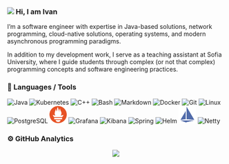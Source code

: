 ### <img src="https://media.giphy.com/media/hvRJCLFzcasrR4ia7z/giphy.gif" width="25px"> Hi, I am Ivan

I’m a software engineer with expertise in Java-based solutions, network programming, cloud-native solutions, operating systems, and modern asynchronous programming paradigms.

In addition to my development work, I serve as a teaching assistant at Sofia University, where I guide students through complex (or not that complex) programming concepts and software engineering practices.

### 🔧 Languages / Tools

<p align="left">
  <img src="https://cdn.jsdelivr.net/gh/devicons/devicon/icons/java/java-original.svg" alt="Java" width="40" height="40"/>
  <img src="https://cdn.jsdelivr.net/gh/devicons/devicon/icons/kubernetes/kubernetes-plain.svg" alt="Kubernetes" width="40" height="40"/>
  <img src="https://cdn.jsdelivr.net/gh/devicons/devicon/icons/cplusplus/cplusplus-original.svg" alt="C++" width="40" height="40"/>
  <img src="https://cdn.jsdelivr.net/gh/devicons/devicon/icons/bash/bash-original.svg" alt="Bash" width="40" height="40"/>
  <img src="https://cdn.jsdelivr.net/gh/devicons/devicon/icons/markdown/markdown-original.svg" alt="Markdown" width="40" height="40"/>
  <img src="https://cdn.jsdelivr.net/gh/devicons/devicon/icons/docker/docker-original.svg" alt="Docker" width="40" height="40"/>
  <img src="https://cdn.jsdelivr.net/gh/devicons/devicon/icons/git/git-original.svg" alt="Git" width="40" height="40"/>
  <img src="https://cdn.jsdelivr.net/gh/devicons/devicon/icons/linux/linux-original.svg" alt="Linux" width="40" height="40"/>
  <img src="https://cdn.jsdelivr.net/gh/devicons/devicon/icons/postgresql/postgresql-original.svg" alt="PostgreSQL" width="40" height="40"/>
  <img src="https://raw.githubusercontent.com/devicons/devicon/master/icons/prometheus/prometheus-original.svg" alt="Prometheus" width="40" height="40"/>
  <img src="https://cdn.jsdelivr.net/gh/devicons/devicon/icons/grafana/grafana-original.svg" alt="Grafana" width="40" height="40"/>
  <img src="https://raw.githubusercontent.com/gilbarbara/logos/main/logos/kibana.svg" alt="Kibana" width="40" height="40"/>
  <img src="https://cdn.jsdelivr.net/gh/devicons/devicon/icons/spring/spring-original.svg" alt="Spring" width="40" height="40"/>
  <img src="https://upload.wikimedia.org/wikipedia/en/thumb/5/5e/Helm_%28package_manager%29_logo.svg/250px-Helm_%28package_manager%29_logo.svg.png" alt="Helm" width="40" height="40"/>
  <img src="https://raw.githubusercontent.com/cncf/artwork/refs/heads/main/projects/istio/icon/color/istio-icon-color.svg" alt="Istio" width="40" height="40"/>
  <img src="https://avatars.githubusercontent.com/u/473791?s=48&v=4" alt="Netty" width="40" height="40"/>
</p>

### ⚙️ GitHub Analytics

<p align="center">
<a href="https://github.com/penev-ff">
  <img height="180em" src="https://github-readme-stats-eight-theta.vercel.app/api?username=penev-ff&show_icons=true&theme=merko&include_all_commits=true&count_private=true"/>
</a>
</p>
